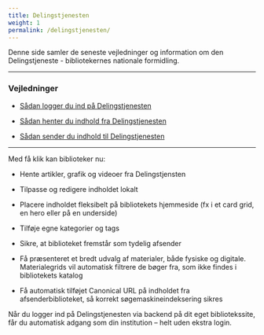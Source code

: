 ```yaml
---
title: Delingstjenesten
weight: 1
permalink: /delingstjenesten/
---
```



Denne side samler de seneste vejledninger og information om den Delingstjeneste - bibliotekernes nationale formidling.

---

### Vejledninger

- [Sådan logger du ind på Delingstjenesten](https://www.folkebibliotekernescms.dk/main/delingstjenesten/login-i-delingstjenesten/)

- [Sådan henter du indhold fra Delingstjenesten](https://www.folkebibliotekernescms.dk/main/delingstjenesten/import-af-indhold/)

-  [Sådan sender du indhold til Delingstjenesten](https://www.folkebibliotekernescms.dk/main/delingstjenesten/ekport-af-indhold/)

---


Med få klik kan biblioteker nu:

- Hente artikler, grafik og videoer fra Delingstjensten

- Tilpasse og redigere indholdet lokalt

- Placere indholdet fleksibelt på bibliotekets hjemmeside (fx i et card grid, en hero eller på en underside)

- Tilføje egne kategorier og tags

- Sikre, at biblioteket fremstår som tydelig afsender

- Få præsenteret et bredt udvalg af materialer, både fysiske og digitale. Materialegrids vil automatisk filtrere de bøger fra, som ikke findes i bibliotekets katalog

- Få automatisk tilføjet Canonical URL på indholdet fra afsenderbiblioteket, så korrekt søgemaskineindeksering sikres

Når du logger ind på Delingstjenesten via backend på dit eget bibliotekssite, får du automatisk adgang som din institution – helt uden ekstra login.

